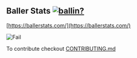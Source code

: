 ## Baller Stats [![ballin?](https://img.shields.io/badge/are%20we%20ballin%3F-ya%20%F0%9F%8F%80-orange)](https://shields.io/)
[https://ballerstats.com/](https://ballerstats.com/)  

![Fail](https://media.giphy.com/media/uOIKBePrZhexy/giphy.gif)

To contribute checkout [CONTRIBUTING.md](https://github.com/borozcod/baller-stats/blob/master/CONTRIBUTING.md "CONTRIBUTING.md")

